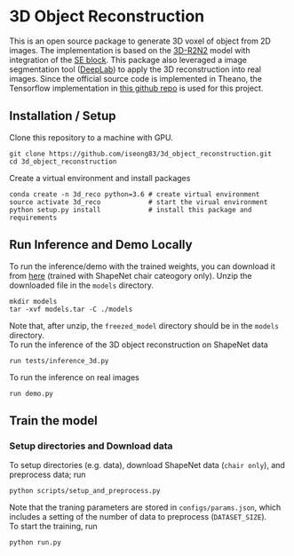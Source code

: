 # 3D Object Reconstruction
This is an open source package to generate 3D voxel of object from 2D images. The implementation is based on the [3D-R2N2][1] model with integration of the [SE block][2]. This package also leveraged a image segmentation tool ([DeepLab][4]) to apply the 3D reconstruction into real images. Since the official source code is implemented in Theano, the Tensorflow implementation in [this github repo][3] is used for this project. 
<!--
## Demo
This project result can be viewed in [here][0]. Note that this demo is running on CPU (m4.xlarge in AWS). 
-->
## Installation / Setup
Clone this repository to a machine with GPU.
```
git clone https://github.com/iseong83/3d_object_reconstruction.git
cd 3d_object_reconstruction
```
Create a virtual environment and install packages
```
conda create -n 3d_reco python=3.6 # create virtual environment
source activate 3d_reco            # start the virual environment
python setup.py install            # install this package and requirements
```

## Run Inference and Demo Locally
To run the inference/demo with the trained weights, you can download it from [here][5] (trained with ShapeNet chair cateogory only). 
Unzip the downloaded file in the `models` directory. 
```
mkdir models
tar -xvf models.tar -C ./models
```
Note that, after unzip, the `freezed_model` directory should be in the `models` directory.   
To run the inference of the 3D object reconstruction on ShapeNet data
```
run tests/inference_3d.py
```
To run the inference on real images
```
run demo.py
```

## Train the model
### Setup directories and Download data
To setup directories (e.g. data), download ShapeNet data (`chair only`), and preprocess data; run
```
python scripts/setup_and_preprocess.py
```
Note that the traning parameters are stored in `configs/params.json`, which includes a setting of the number of data to preprocess (`DATASET_SIZE`).   
To start the training, run
```
python run.py
```

[0]: http://34.220.155.13:8501/
[1]: https://arxiv.org/abs/1604.00449
[2]: https://arxiv.org/abs/1709.01507
[3]: https://github.com/micmelesse/3D-reconstruction-with-Neural-Networks.git
[4]: https://arxiv.org/abs/1802.02611
[5]: https://drive.google.com/file/d/1huRGy5vbZUlWWeTGDWiXPAK_6Kbz3vAE/view?usp=sharing
